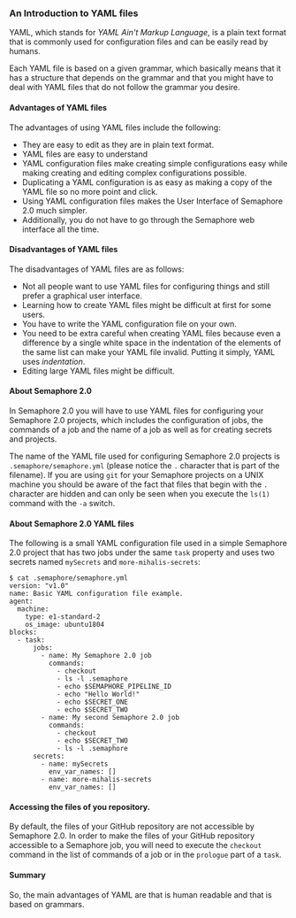 ### An Introduction to YAML files

YAML, which stands for *YAML Ain't Markup Language*, is a plain text
format that is commonly used for configuration files and can be easily
read by humans.

Each YAML file is based on a given grammar, which basically means that
it has a structure that depends on the grammar and that you might have
to deal with YAML files that do not follow the grammar you desire.

#### Advantages of YAML files

The advantages of using YAML files include the following:

* They are easy to edit as they are in plain text format.
* YAML files are easy to understand
* YAML configuration files make creating simple configurations easy
  while making creating and editing complex configurations possible.
* Duplicating a YAML configuration is as easy as making a copy of the
  YAML file so no more point and click.
* Using YAML configuration files makes the User Interface of Semaphore
  2.0 much simpler.
* Additionally, you do not have to go through the Semaphore web
  interface all the time.

#### Disadvantages of YAML files

The disadvantages of YAML files are as follows:

* Not all people want to use YAML files for configuring things and still
  prefer a graphical user interface.
* Learning how to create YAML files might be difficult at first for some
  users.
* You have to write the YAML configuration file on your own.
* You need to be extra careful when creating YAML files because even a
  difference by a single white space in the indentation of the elements
  of the same list can make your YAML file invalid. Putting it simply,
  YAML uses *indentation*.
* Editing large YAML files might be difficult.

#### About Semaphore 2.0

In Semaphore 2.0 you will have to use YAML files for configuring your
Semaphore 2.0 projects, which includes the configuration of jobs, the
commands of a job and the name of a job as well as for creating secrets
and projects.

The name of the YAML file used for configuring Semaphore 2.0 projects is
`.semaphore/semaphore.yml` (please notice the `.` character that is part
of the filename). If you are using `git` for your Semaphore projects on
a UNIX machine you should be aware of the fact that files that begin
with the `.` character are hidden and can only be seen when you execute
the `ls(1)` command with the `-a` switch.

#### About Semaphore 2.0 YAML files

The following is a small YAML configuration file used in a simple
Semaphore 2.0 project that has two jobs under the same `task` property
and uses two secrets named `mySecrets` and `more-mihalis-secrets`:

    $ cat .semaphore/semaphore.yml
    version: "v1.0"
    name: Basic YAML configuration file example.
    agent:
      machine:
        type: e1-standard-2
        os_image: ubuntu1804
    blocks:
      - task:
          jobs:
            - name: My Semaphore 2.0 job
              commands:
                - checkout
                - ls -l .semaphore
                - echo $SEMAPHORE_PIPELINE_ID
                - echo "Hello World!"
                - echo $SECRET_ONE
                - echo $SECRET_TWO
            - name: My second Semaphore 2.0 job
              commands:
                - checkout
                - echo $SECRET_TWO
                - ls -l .semaphore
          secrets:
            - name: mySecrets
              env_var_names: []
            - name: more-mihalis-secrets
              env_var_names: []

#### Accessing the files of you repository.

By default, the files of your GitHub repository are not accessible by
Semaphore 2.0. In order to make the files of your GitHub repository
accessible to a Semaphore job, you will need to execute the `checkout` command
in the list of commands of a job or in the `prologue` part of a `task`.

#### 

#### Summary

So, the main advantages of YAML are that is human readable and that is
based on grammars.


